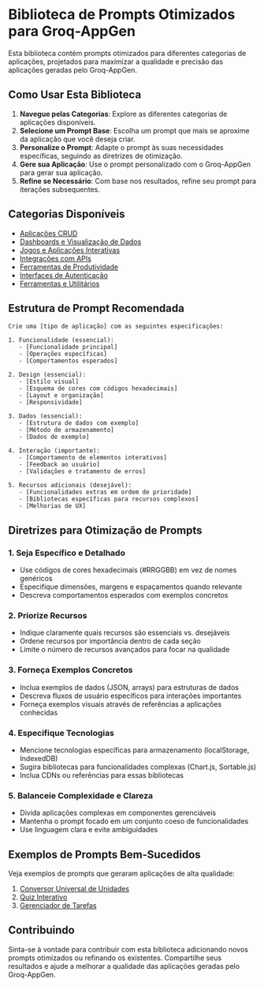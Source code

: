 # Biblioteca de Prompts Otimizados para Groq-AppGen

Esta biblioteca contém prompts otimizados para diferentes categorias de aplicações, projetados para maximizar a qualidade e precisão das aplicações geradas pelo Groq-AppGen.

## Como Usar Esta Biblioteca

1. **Navegue pelas Categorias**: Explore as diferentes categorias de aplicações disponíveis.
2. **Selecione um Prompt Base**: Escolha um prompt que mais se aproxime da aplicação que você deseja criar.
3. **Personalize o Prompt**: Adapte o prompt às suas necessidades específicas, seguindo as diretrizes de otimização.
4. **Gere sua Aplicação**: Use o prompt personalizado com o Groq-AppGen para gerar sua aplicação.
5. **Refine se Necessário**: Com base nos resultados, refine seu prompt para iterações subsequentes.

## Categorias Disponíveis

- [Aplicações CRUD](crud_application.md)
- [Dashboards e Visualização de Dados](dashboard_visualization.md)
- [Jogos e Aplicações Interativas](interactive_applications.md)
- [Integrações com APIs](api_integration.md)
- [Ferramentas de Produtividade](productivity_tools.md)
- [Interfaces de Autenticação](authentication_interfaces.md)
- [Ferramentas e Utilitários](utility_tools.md)

## Estrutura de Prompt Recomendada

```
Crie uma [tipo de aplicação] com as seguintes especificações:

1. Funcionalidade (essencial):
   - [Funcionalidade principal]
   - [Operações específicas]
   - [Comportamentos esperados]

2. Design (essencial):
   - [Estilo visual]
   - [Esquema de cores com códigos hexadecimais]
   - [Layout e organização]
   - [Responsividade]

3. Dados (essencial):
   - [Estrutura de dados com exemplo]
   - [Método de armazenamento]
   - [Dados de exemplo]

4. Interação (importante):
   - [Comportamento de elementos interativos]
   - [Feedback ao usuário]
   - [Validações e tratamento de erros]

5. Recursos adicionais (desejável):
   - [Funcionalidades extras em ordem de prioridade]
   - [Bibliotecas específicas para recursos complexos]
   - [Melhorias de UX]
```

## Diretrizes para Otimização de Prompts

### 1. Seja Específico e Detalhado
- Use códigos de cores hexadecimais (#RRGGBB) em vez de nomes genéricos
- Especifique dimensões, margens e espaçamentos quando relevante
- Descreva comportamentos esperados com exemplos concretos

### 2. Priorize Recursos
- Indique claramente quais recursos são essenciais vs. desejáveis
- Ordene recursos por importância dentro de cada seção
- Limite o número de recursos avançados para focar na qualidade

### 3. Forneça Exemplos Concretos
- Inclua exemplos de dados (JSON, arrays) para estruturas de dados
- Descreva fluxos de usuário específicos para interações importantes
- Forneça exemplos visuais através de referências a aplicações conhecidas

### 4. Especifique Tecnologias
- Mencione tecnologias específicas para armazenamento (localStorage, IndexedDB)
- Sugira bibliotecas para funcionalidades complexas (Chart.js, Sortable.js)
- Inclua CDNs ou referências para essas bibliotecas

### 5. Balanceie Complexidade e Clareza
- Divida aplicações complexas em componentes gerenciáveis
- Mantenha o prompt focado em um conjunto coeso de funcionalidades
- Use linguagem clara e evite ambiguidades

## Exemplos de Prompts Bem-Sucedidos

Veja exemplos de prompts que geraram aplicações de alta qualidade:

1. [Conversor Universal de Unidades](utility_tools.md#conversor-universal-de-unidades)
2. [Quiz Interativo](interactive_applications.md#quiz-interativo)
3. [Gerenciador de Tarefas](crud_application.md#gerenciador-de-tarefas)

## Contribuindo

Sinta-se à vontade para contribuir com esta biblioteca adicionando novos prompts otimizados ou refinando os existentes. Compartilhe seus resultados e ajude a melhorar a qualidade das aplicações geradas pelo Groq-AppGen.

